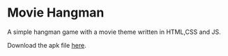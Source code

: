 # Movie Hangman

 A simple hangman game with a movie theme written in HTML,CSS and JS.

 Download the apk file [here](https://build.phonegap.com/apps/3805876/share).


